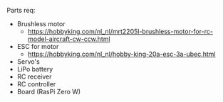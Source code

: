 Parts req:
- Brushless motor
  - https://hobbyking.com/nl_nl/mrt2205l-brushless-motor-for-rc-model-aircraft-cw-ccw.html
- ESC for motor 
  - https://hobbyking.com/nl_nl/hobby-king-20a-esc-3a-ubec.html
- Servo's
- LiPo battery
- RC receiver
- RC controller
- Board (RasPi Zero W)

